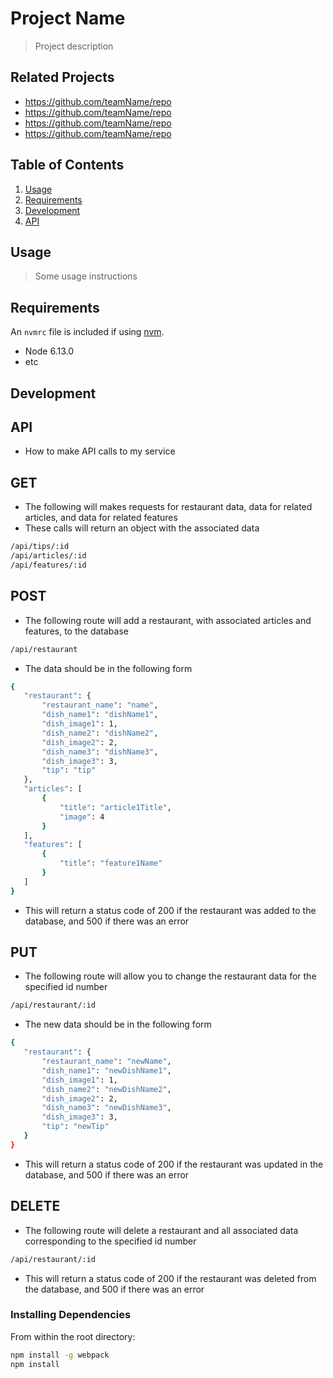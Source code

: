 # Project Name

> Project description

## Related Projects

  - https://github.com/teamName/repo
  - https://github.com/teamName/repo
  - https://github.com/teamName/repo
  - https://github.com/teamName/repo

## Table of Contents

1. [Usage](#Usage)
1. [Requirements](#requirements)
1. [Development](#development)
1. [API](#API)

## Usage

> Some usage instructions

## Requirements

An `nvmrc` file is included if using [nvm](https://github.com/creationix/nvm).

- Node 6.13.0
- etc

## Development

## API

- How to make API calls to my service

## GET

- The following will makes requests for restaurant data, data for related articles, and data for related features
- These calls will return an object with the associated data

```sh
/api/tips/:id
/api/articles/:id
/api/features/:id
```

## POST

- The following route will add a restaurant, with associated articles and features, to the database

```sh
/api/restaurant
```

- The data should be in the following form

```sh
{
   "restaurant": {
       "restaurant_name": "name",
       "dish_name1": "dishName1",
       "dish_image1": 1,
       "dish_name2": "dishName2",
       "dish_image2": 2,
       "dish_name3": "dishName3",
       "dish_image3": 3,
       "tip": "tip"
   },
   "articles": [
       {
           "title": "article1Title",
           "image": 4
       }
   ],
   "features": [
       {
           "title": "feature1Name"
       }
   ]
}
```

- This will return a status code of 200 if the restaurant was added to the database, and 500 if there was an error

## PUT

- The following route will allow you to change the restaurant data for the specified id number

```sh
/api/restaurant/:id
```

- The new data should be in the following form

```sh
{
   "restaurant": {
       "restaurant_name": "newName",
       "dish_name1": "newDishName1",
       "dish_image1": 1,
       "dish_name2": "newDishName2",
       "dish_image2": 2,
       "dish_name3": "newDishName3",
       "dish_image3": 3,
       "tip": "newTip"
   }
}
```

- This will return a status code of 200 if the restaurant was updated in the database, and 500 if there was an error

## DELETE

- The following route will delete a restaurant and all associated data corresponding to the specified id number

```sh
/api/restaurant/:id
```

- This will return a status code of 200 if the restaurant was deleted from the database, and 500 if there was an error

### Installing Dependencies

From within the root directory:

```sh
npm install -g webpack
npm install
```

